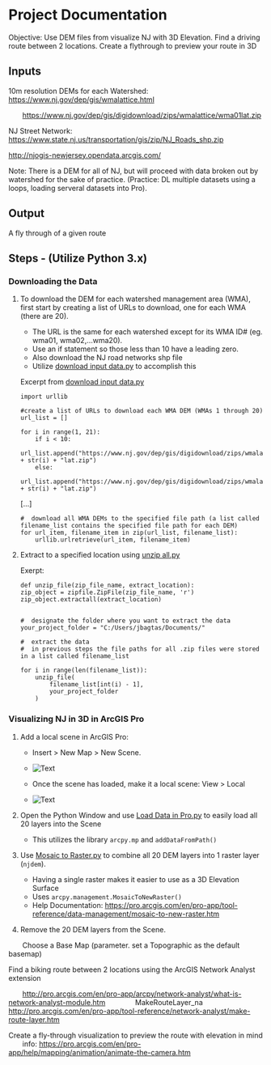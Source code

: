 # Project Documentation

Objective: Use DEM files from visualize NJ with 3D Elevation. Find a driving route between 2 locations. Create a flythrough to preview your route in 3D

## Inputs

10m resolution DEMs for each Watershed: https://www.nj.gov/dep/gis/wmalattice.html

&nbsp;&nbsp;&nbsp;&nbsp;&nbsp;&nbsp; https://www.nj.gov/dep/gis/digidownload/zips/wmalattice/wma01lat.zip 

NJ Street Network: https://www.state.nj.us/transportation/gis/zip/NJ_Roads_shp.zip

http://njogis-newjersey.opendata.arcgis.com/

Note: There is a DEM for all of NJ, but will proceed with data broken out by watershed for the sake of practice. (Practice: DL multiple datasets using a loops, loading serveral datasets into Pro). 



## Output

A fly through of a given route



## Steps - (Utilize Python 3.x)

### Downloading the Data
1. To download the DEM for each watershed management area (WMA), first start by creating a list of URLs to download, one for each WMA (there are 20).  
    * The URL is the same for each watershed except for its WMA ID# (eg. wma01, wma02,...wma20). 
    * Use an if statement so those less than 10 have a leading zero.
    * Also download the NJ road networks shp file 
    * Utilize [download input data.py](https://github.com/pratt-savi-810/pratt-savi-810-2018-10/blob/jbagtas_project/projects/download%20input%20data.py) to accomplish this

    Excerpt from [download input data.py](https://github.com/pratt-savi-810/pratt-savi-810-2018-10/blob/jbagtas_project/projects/download%20input%20data.py)
    ```
    import urllib
    
    #create a list of URLs to download each WMA DEM (WMAs 1 through 20)
    url_list = []
    
    for i in range(1, 21):
        if i < 10:
            url_list.append("https://www.nj.gov/dep/gis/digidownload/zips/wmalattice/wma0" + str(i) + "lat.zip")
        else:
            url_list.append("https://www.nj.gov/dep/gis/digidownload/zips/wmalattice/wma" + str(i) + "lat.zip")
    
    ```
    [...]
    ```
    #  download all WMA DEMs to the specified file path (a list called filename_list contains the specified file path for each DEM)
    for url_item, filename_item in zip(url_list, filename_list):
        urllib.urlretrieve(url_item, filename_item)
    ```  
2. Extract to a specified location using [unzip all.py](https://github.com/pratt-savi-810/pratt-savi-810-2018-10/blob/jbagtas_project/projects/unzip%20all.py)
    
    Exerpt:
    ```
    def unzip_file(zip_file_name, extract_location):
    zip_object = zipfile.ZipFile(zip_file_name, 'r')
    zip_object.extractall(extract_location)


    #  designate the folder where you want to extract the data
    your_project_folder = "C:/Users/jbagtas/Documents/"
    
    #  extract the data
    #  in previous steps the file paths for all .zip files were stored in a list called filename_list
    
    for i in range(len(filename_list)):
        unzip_file(
            filename_list[int(i) - 1],
            your_project_folder
        )
    ```
### Visualizing NJ in 3D in ArcGIS Pro
1. Add a local scene in ArcGIS Pro: 
    * Insert > New Map > New Scene. 
    
    * ![Text](https://github.com/pratt-savi-810/pratt-savi-810-2018-10/blob/jbagtas_project/projects/Screenshot%20References/InsertScene.png)
    * Once the scene has loaded, make it a local scene: View > Local
    * ![Text](https://github.com/pratt-savi-810/pratt-savi-810-2018-10/blob/jbagtas_project/projects/Screenshot%20References/LocalSceneView.png)

2. Open the Python Window and use [Load Data in Pro.py](https://github.com/pratt-savi-810/pratt-savi-810-2018-10/blob/jbagtas_project/projects/Load%20Data%20in%20Pro.py) to easily load all 20 layers into the Scene
    * This utilizes the library ```arcpy.mp``` and ```addDataFromPath()```
3. Use [Mosaic to Raster.py](https://github.com/pratt-savi-810/pratt-savi-810-2018-10/blob/jbagtas_project/projects/Mosaic%20to%20Raster.py) to combine all 20 DEM layers into 1 raster layer (```njdem```).
    * Having a single raster makes it easier to use as a 3D Elevation Surface
    * Uses ```arcpy.management.MosaicToNewRaster()```
    * Help Documentation: https://pro.arcgis.com/en/pro-app/tool-reference/data-management/mosaic-to-new-raster.htm
4. Remove the 20 DEM layers from the Scene. 

&nbsp;&nbsp;&nbsp;&nbsp;&nbsp;&nbsp; Choose a Base Map (parameter. set a Topographic as the default basemap)

Find a biking route between 2 locations using the ArcGIS Network Analyst extension

&nbsp;&nbsp;&nbsp;&nbsp;&nbsp;&nbsp; http://pro.arcgis.com/en/pro-app/arcpy/network-analyst/what-is-network-analyst-module.htm
&nbsp;&nbsp;&nbsp;&nbsp;&nbsp;&nbsp; &nbsp;&nbsp;&nbsp;&nbsp;&nbsp;&nbsp; MakeRouteLayer_na http://pro.arcgis.com/en/pro-app/tool-reference/network-analyst/make-route-layer.htm

Create a fly-through visualization to preview the route with elevation in mind 
&nbsp;&nbsp;&nbsp;&nbsp;&nbsp;&nbsp; info: https://pro.arcgis.com/en/pro-app/help/mapping/animation/animate-the-camera.htm
	
	

